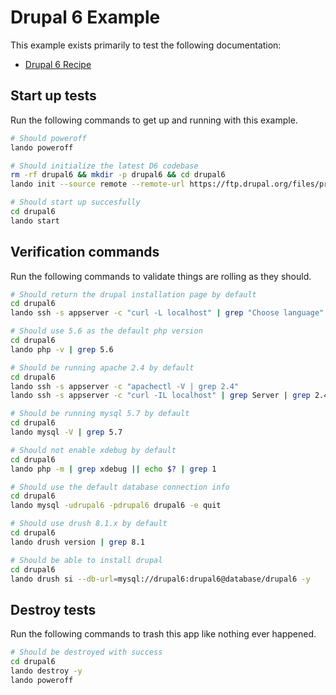 Drupal 6 Example
================

This example exists primarily to test the following documentation:

* [Drupal 6 Recipe](https://docs.devwithlando.io/tutorial/drupal6.html)

Start up tests
--------------

Run the following commands to get up and running with this example.

```bash
# Should poweroff
lando poweroff

# Should initialize the latest D6 codebase
rm -rf drupal6 && mkdir -p drupal6 && cd drupal6
lando init --source remote --remote-url https://ftp.drupal.org/files/projects/drupal-6.38.tar.gz --remote-options="--strip-components 1" --recipe drupal6 --webroot . --name lando-drupal6

# Should start up succesfully
cd drupal6
lando start
```

Verification commands
---------------------

Run the following commands to validate things are rolling as they should.

```bash
# Should return the drupal installation page by default
cd drupal6
lando ssh -s appserver -c "curl -L localhost" | grep "Choose language"

# Should use 5.6 as the default php version
cd drupal6
lando php -v | grep 5.6

# Should be running apache 2.4 by default
cd drupal6
lando ssh -s appserver -c "apachectl -V | grep 2.4"
lando ssh -s appserver -c "curl -IL localhost" | grep Server | grep 2.4

# Should be running mysql 5.7 by default
cd drupal6
lando mysql -V | grep 5.7

# Should not enable xdebug by default
cd drupal6
lando php -m | grep xdebug || echo $? | grep 1

# Should use the default database connection info
cd drupal6
lando mysql -udrupal6 -pdrupal6 drupal6 -e quit

# Should use drush 8.1.x by default
cd drupal6
lando drush version | grep 8.1

# Should be able to install drupal
cd drupal6
lando drush si --db-url=mysql://drupal6:drupal6@database/drupal6 -y
```

Destroy tests
-------------

Run the following commands to trash this app like nothing ever happened.

```bash
# Should be destroyed with success
cd drupal6
lando destroy -y
lando poweroff
```
